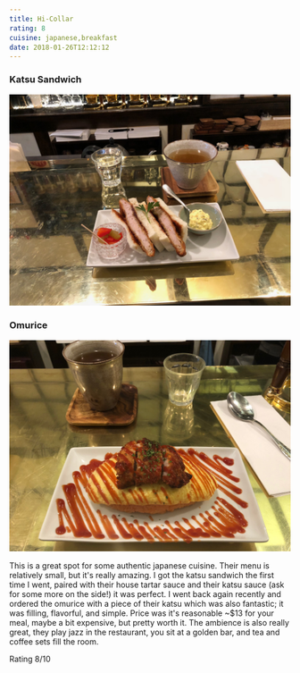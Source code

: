 ```yaml
---
title: Hi-Collar
rating: 8
cuisine: japanese,breakfast
date: 2018-01-26T12:12:12
---
```


### Katsu Sandwich
![Katsu Sandwich](./picture.jpg)

### Omurice
![Omurice](./picture-1.jpg)

This is a great spot for some authentic japanese cuisine. Their menu is relatively small, but it's really amazing. I got the katsu sandwich the first time I went, paired with their house tartar sauce and their katsu sauce (ask for some more on the side!) it was perfect. I went back again recently and ordered the omurice with a piece of their katsu which was also fantastic; it was filling, flavorful, and simple. Price was it's reasonable ~$13 for your meal, maybe a bit expensive, but pretty worth it. The ambience is also really great, they play jazz in the restaurant, you sit at a golden bar, and tea and coffee sets fill the room.

Rating 8/10